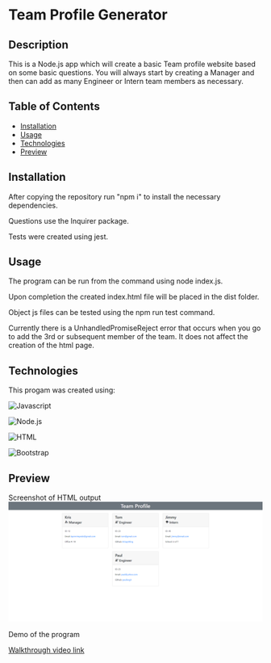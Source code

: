 # Team Profile Generator

## Description
This is a Node.js app which will create a basic Team profile website based on some basic questions.
You will always start by creating a Manager and then can add as many Engineer or Intern team members as necessary.

## Table of Contents
* [Installation](#Installation)
* [Usage](#Usage)
* [Technologies](#Technologies)
* [Preview](#Preview)

## Installation
After copying the repository run "npm i" to install the necessary dependencies.

Questions use the Inquirer package.

Tests were created using jest.

## Usage
The program can be run from the command using node index.js.

Upon completion the created index.html file will be placed in the dist folder.

Object js files can be tested using the npm run test command. 

Currently there is a UnhandledPromiseReject error that occurs when you go to add the 3rd or subsequent member of the team. It does not affect the creation of the html page.

## Technologies
This progam was created using:

![Javascript](https://img.shields.io/badge/-JavaScript-yellow?style=for-the-badge&logo=javascript&logoColor=black)

![Node.js](https://img.shields.io/badge/-Node.js-green?style=for-the-badge&logo=node.js&logoColor=black)

![HTML](https://img.shields.io/badge/-HTML-orange?style=for-the-badge&logo=HTML5&logoColor=black)

![Bootstrap](https://img.shields.io/badge/-Bootstrap-purple?style=for-the-badge&logo=Bootstrap&logoColor=black)

## Preview
Screenshot of HTML output
![Output Preview](./TGP-preview.png)

Demo of the program

[Walkthrough video link](https://drive.google.com/file/d/1q8T3ipjs6K2U2v_w0z12DqDavJa069fO/view?usp=sharing)